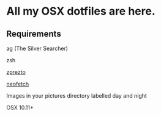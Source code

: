 # All my OSX dotfiles are here.

## Requirements

ag (The Silver Searcher)

zsh

[zprezto](https://github.com/sorin-ionescu/prezto)

[neofetch](https://github.com/dylanaraps/neofetch)

Images in your pictures directory labelled day and night

OSX 10.11+
